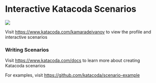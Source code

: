 # Interactive Katacoda Scenarios

[![](http://shields.katacoda.com/katacoda/kamaradeivanov/count.svg)](https://www.katacoda.com/kamaradeivanov "Get your profile on Katacoda.com")

Visit https://www.katacoda.com/kamaradeivanov to view the profile and interactive scenarios

### Writing Scenarios
Visit https://www.katacoda.com/docs to learn more about creating Katacoda scenarios

For examples, visit https://github.com/katacoda/scenario-example
